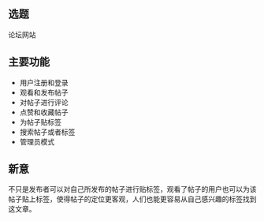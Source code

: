 ## 选题 ##
论坛网站
## 主要功能 ##
* 用户注册和登录
* 观看和发布帖子
* 对帖子进行评论
* 点赞和收藏帖子
* 为帖子贴标签
* 搜索帖子或者标签
* 管理员模式
## 新意 ##
不只是发布者可以对自己所发布的帖子进行贴标签，观看了帖子的用户也可以为该帖子贴上标签，使得帖子的定位更客观，人们也能更容易从自己感兴趣的标签找到这文章。